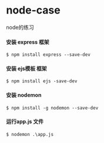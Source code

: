 # node-case
 node的练习

#### 安装 express 框架

```
$ npm install express --save-dev
```

#### 安装 ejs模板 框架

```
$ npm install ejs -save-dev
```

####  安装 nodemon
```
$ npm install -g nodemon --save-dev 
```
####  运行app.js 文件
```
$ nodemon .\app.js
```


 
